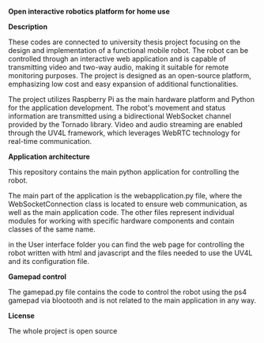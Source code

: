 **Open interactive robotics platform for home use**

**Description**

These codes are connected to university thesis project focusing on the design and implementation of a functional mobile robot. The robot can be controlled through an interactive web application and is capable of transmitting video and two-way audio, making it suitable for remote monitoring purposes. The project is designed as an open-source platform, emphasizing low cost and easy expansion of additional functionalities.

The project utilizes Raspberry Pi as the main hardware platform and Python for the application development. The robot's movement and status information are transmitted using a bidirectional WebSocket channel provided by the Tornado library. Video and audio streaming are enabled through the UV4L framework, which leverages WebRTC technology for real-time communication.
  
    
**Application architecture**

This repository contains the main python application for controlling the robot.

The main part of the application is the webapplication.py file, where the WebSocketConnection class is located to ensure web communication, as well as the main application code.
The other files represent individual modules for working with specific hardware components and contain classes of the same name.

in the User interface folder you can find the web page for controlling the robot written with html and javascript and the files needed to use the UV4L and its configuration file.

**Gamepad control**

The gamepad.py file contains the code to control the robot using the ps4 gamepad via blootooth and is not related to the main application in any way.

**License**

The whole project is open source
